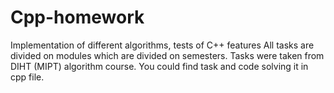 # Cpp-homework
Implementation of different algorithms, tests of C++ features
All tasks are divided on modules which are divided on semesters. Tasks were taken from DIHT (MIPT) algorithm course.
You could find task and code solving it in cpp file.
